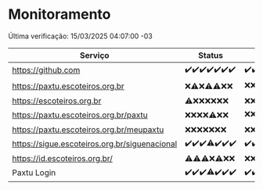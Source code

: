 # Monitoramento

Última verificação: 15/03/2025 04:07:00 -03

|Serviço|Status|Últimas 24h|
|---|---|---|
|https://github.com|<span title="2025-03-08: OK=24">✔️</span><span title="2025-03-09: OK=24">✔️</span><span title="2025-03-10: OK=24">✔️</span><span title="2025-03-11: OK=23">✔️</span><span title="2025-03-12: OK=23">✔️</span><span title="2025-03-13: OK=23">✔️</span><span title="2025-03-14: OK=6">✔️</span>|<span title="14/03/2025 04:09:00 -03 : 200">✔️</span><span title="14/03/2025 05:11:00 -03 : 200">✔️</span><span title="14/03/2025 06:09:00 -03 : 200">✔️</span><span title="14/03/2025 07:09:00 -03 : 200">✔️</span><span title="14/03/2025 08:07:00 -03 : 200">✔️</span><span title="14/03/2025 09:15:00 -03 : 200">✔️</span><span title="14/03/2025 10:16:00 -03 : 200">✔️</span><span title="14/03/2025 11:08:00 -03 : 200">✔️</span><span title="14/03/2025 12:08:00 -03 : 200">✔️</span><span title="14/03/2025 13:10:00 -03 : 200">✔️</span><span title="14/03/2025 14:07:00 -03 : 200">✔️</span><span title="14/03/2025 15:11:00 -03 : 200">✔️</span><span title="14/03/2025 16:06:00 -03 : 200">✔️</span><span title="14/03/2025 17:09:00 -03 : 200">✔️</span><span title="14/03/2025 18:07:00 -03 : 200">✔️</span><span title="14/03/2025 19:07:00 -03 : 200">✔️</span><span title="14/03/2025 20:08:00 -03 : 200">✔️</span><span title="14/03/2025 21:41:00 -03 : 200">✔️</span><span title="14/03/2025 23:13:00 -03 : 200">✔️</span><span title="15/03/2025 00:17:00 -03 : 200">✔️</span><span title="15/03/2025 01:10:00 -03 : 200">✔️</span><span title="15/03/2025 02:08:00 -03 : 200">✔️</span><span title="15/03/2025 03:11:00 -03 : 200">✔️</span><span title="15/03/2025 04:07:00 -03 : 200">✔️</span>|
|https://paxtu.escoteiros.org.br|<span title="2025-03-08: Falhas=24">❌</span><span title="2025-03-09: OK=2, Falhas=22">⚠️</span><span title="2025-03-10: Falhas=24">❌</span><span title="2025-03-11: OK=1, Falhas=22">⚠️</span><span title="2025-03-12: OK=2, Falhas=21">⚠️</span><span title="2025-03-13: Falhas=23">❌</span><span title="2025-03-14: Falhas=6">❌</span>|<span title="14/03/2025 04:09:00 -03 : 403">❌</span><span title="14/03/2025 05:11:00 -03 : 403">❌</span><span title="14/03/2025 06:09:00 -03 : 403">❌</span><span title="14/03/2025 07:09:00 -03 : 403">❌</span><span title="14/03/2025 08:07:00 -03 : 403">❌</span><span title="14/03/2025 09:15:00 -03 : 403">❌</span><span title="14/03/2025 10:16:00 -03 : 403">❌</span><span title="14/03/2025 11:08:00 -03 : 403">❌</span><span title="14/03/2025 12:08:00 -03 : 403">❌</span><span title="14/03/2025 13:10:00 -03 : 403">❌</span><span title="14/03/2025 14:07:00 -03 : 403">❌</span><span title="14/03/2025 15:11:00 -03 : 403">❌</span><span title="14/03/2025 16:06:00 -03 : 403">❌</span><span title="14/03/2025 17:09:00 -03 : 403">❌</span><span title="14/03/2025 18:07:00 -03 : 403">❌</span><span title="14/03/2025 19:07:00 -03 : 403">❌</span><span title="14/03/2025 20:08:00 -03 : 403">❌</span><span title="14/03/2025 21:41:00 -03 : 403">❌</span><span title="14/03/2025 23:13:00 -03 : 403">❌</span><span title="15/03/2025 00:17:00 -03 : 403">❌</span><span title="15/03/2025 01:10:00 -03 : 200">✔️</span><span title="15/03/2025 02:08:00 -03 : 403">❌</span><span title="15/03/2025 03:11:00 -03 : 200">✔️</span><span title="15/03/2025 04:07:00 -03 : 403">❌</span>|
|https://escoteiros.org.br|<span title="2025-03-08: OK=1, Falhas=23">⚠️</span><span title="2025-03-09: Falhas=24">❌</span><span title="2025-03-10: Falhas=24">❌</span><span title="2025-03-11: Falhas=23">❌</span><span title="2025-03-12: Falhas=23">❌</span><span title="2025-03-13: Falhas=23">❌</span><span title="2025-03-14: Falhas=6">❌</span>|<span title="14/03/2025 04:09:00 -03 : 403">❌</span><span title="14/03/2025 05:11:00 -03 : 403">❌</span><span title="14/03/2025 06:09:00 -03 : 403">❌</span><span title="14/03/2025 07:09:00 -03 : 403">❌</span><span title="14/03/2025 08:07:00 -03 : 403">❌</span><span title="14/03/2025 09:15:00 -03 : 403">❌</span><span title="14/03/2025 10:16:00 -03 : 403">❌</span><span title="14/03/2025 11:08:00 -03 : 403">❌</span><span title="14/03/2025 12:08:00 -03 : 403">❌</span><span title="14/03/2025 13:10:00 -03 : 403">❌</span><span title="14/03/2025 14:07:00 -03 : 403">❌</span><span title="14/03/2025 15:11:00 -03 : 403">❌</span><span title="14/03/2025 16:06:00 -03 : 403">❌</span><span title="14/03/2025 17:09:00 -03 : 403">❌</span><span title="14/03/2025 18:07:00 -03 : 403">❌</span><span title="14/03/2025 19:07:00 -03 : 403">❌</span><span title="14/03/2025 20:08:00 -03 : 403">❌</span><span title="14/03/2025 21:41:00 -03 : 403">❌</span><span title="14/03/2025 23:13:00 -03 : 403">❌</span><span title="15/03/2025 00:17:00 -03 : 403">❌</span><span title="15/03/2025 01:10:00 -03 : 403">❌</span><span title="15/03/2025 02:08:00 -03 : 403">❌</span><span title="15/03/2025 03:11:00 -03 : 403">❌</span><span title="15/03/2025 04:07:00 -03 : 403">❌</span>|
|https://paxtu.escoteiros.org.br/paxtu|<span title="2025-03-08: Falhas=24">❌</span><span title="2025-03-09: Falhas=24">❌</span><span title="2025-03-10: Falhas=24">❌</span><span title="2025-03-11: Falhas=23">❌</span><span title="2025-03-12: OK=1, Falhas=22">⚠️</span><span title="2025-03-13: Falhas=23">❌</span><span title="2025-03-14: Falhas=6">❌</span>|<span title="14/03/2025 04:09:00 -03 : 403">❌</span><span title="14/03/2025 05:11:00 -03 : 403">❌</span><span title="14/03/2025 06:09:00 -03 : 403">❌</span><span title="14/03/2025 07:09:00 -03 : 403">❌</span><span title="14/03/2025 08:07:00 -03 : 403">❌</span><span title="14/03/2025 09:15:00 -03 : 403">❌</span><span title="14/03/2025 10:16:00 -03 : 403">❌</span><span title="14/03/2025 11:08:00 -03 : 403">❌</span><span title="14/03/2025 12:08:00 -03 : 403">❌</span><span title="14/03/2025 13:10:00 -03 : 403">❌</span><span title="14/03/2025 14:07:00 -03 : 403">❌</span><span title="14/03/2025 15:11:00 -03 : 403">❌</span><span title="14/03/2025 16:06:00 -03 : 403">❌</span><span title="14/03/2025 17:09:00 -03 : 403">❌</span><span title="14/03/2025 18:07:00 -03 : 403">❌</span><span title="14/03/2025 19:08:00 -03 : 403">❌</span><span title="14/03/2025 20:08:00 -03 : 403">❌</span><span title="14/03/2025 21:41:00 -03 : 200">✔️</span><span title="14/03/2025 23:13:00 -03 : 0">❌</span><span title="15/03/2025 00:17:00 -03 : 403">❌</span><span title="15/03/2025 01:10:00 -03 : 403">❌</span><span title="15/03/2025 02:08:00 -03 : 403">❌</span><span title="15/03/2025 03:11:00 -03 : 403">❌</span><span title="15/03/2025 04:07:00 -03 : 403">❌</span>|
|https://paxtu.escoteiros.org.br/meupaxtu|<span title="2025-03-08: Falhas=24">❌</span><span title="2025-03-09: Falhas=24">❌</span><span title="2025-03-10: Falhas=24">❌</span><span title="2025-03-11: Falhas=23">❌</span><span title="2025-03-12: Falhas=23">❌</span><span title="2025-03-13: Falhas=23">❌</span><span title="2025-03-14: Falhas=6">❌</span>|<span title="14/03/2025 04:09:00 -03 : 403">❌</span><span title="14/03/2025 05:11:00 -03 : 403">❌</span><span title="14/03/2025 06:09:00 -03 : 403">❌</span><span title="14/03/2025 07:09:00 -03 : 403">❌</span><span title="14/03/2025 08:07:00 -03 : 403">❌</span><span title="14/03/2025 09:15:00 -03 : 403">❌</span><span title="14/03/2025 10:16:00 -03 : 403">❌</span><span title="14/03/2025 11:08:00 -03 : 403">❌</span><span title="14/03/2025 12:08:00 -03 : 403">❌</span><span title="14/03/2025 13:10:00 -03 : 403">❌</span><span title="14/03/2025 14:07:00 -03 : 403">❌</span><span title="14/03/2025 15:11:00 -03 : 403">❌</span><span title="14/03/2025 16:06:00 -03 : 403">❌</span><span title="14/03/2025 17:09:00 -03 : 403">❌</span><span title="14/03/2025 18:07:00 -03 : 403">❌</span><span title="14/03/2025 19:08:00 -03 : 403">❌</span><span title="14/03/2025 20:08:00 -03 : 403">❌</span><span title="14/03/2025 21:41:00 -03 : 403">❌</span><span title="14/03/2025 23:13:00 -03 : 0">❌</span><span title="15/03/2025 00:17:00 -03 : 403">❌</span><span title="15/03/2025 01:10:00 -03 : 403">❌</span><span title="15/03/2025 02:08:00 -03 : 403">❌</span><span title="15/03/2025 03:11:00 -03 : 403">❌</span><span title="15/03/2025 04:07:00 -03 : 403">❌</span>|
|https://sigue.escoteiros.org.br/siguenacional|<span title="2025-03-08: OK=24">✔️</span><span title="2025-03-09: OK=24">✔️</span><span title="2025-03-10: OK=24">✔️</span><span title="2025-03-11: OK=22, Falhas=1">⚠️</span><span title="2025-03-12: OK=23">✔️</span><span title="2025-03-13: OK=23">✔️</span><span title="2025-03-14: OK=6">✔️</span>|<span title="14/03/2025 04:09:00 -03 : 200">✔️</span><span title="14/03/2025 05:11:00 -03 : 200">✔️</span><span title="14/03/2025 06:09:00 -03 : 200">✔️</span><span title="14/03/2025 07:09:00 -03 : 200">✔️</span><span title="14/03/2025 08:07:00 -03 : 200">✔️</span><span title="14/03/2025 09:15:00 -03 : 200">✔️</span><span title="14/03/2025 10:16:00 -03 : 200">✔️</span><span title="14/03/2025 11:08:00 -03 : 200">✔️</span><span title="14/03/2025 12:08:00 -03 : 200">✔️</span><span title="14/03/2025 13:10:00 -03 : 200">✔️</span><span title="14/03/2025 14:07:00 -03 : 200">✔️</span><span title="14/03/2025 15:11:00 -03 : 200">✔️</span><span title="14/03/2025 16:06:00 -03 : 200">✔️</span><span title="14/03/2025 17:09:00 -03 : 200">✔️</span><span title="14/03/2025 18:07:00 -03 : 200">✔️</span><span title="14/03/2025 19:08:00 -03 : 200">✔️</span><span title="14/03/2025 20:08:00 -03 : 200">✔️</span><span title="14/03/2025 21:41:00 -03 : 200">✔️</span><span title="14/03/2025 23:13:00 -03 : 0">❌</span><span title="15/03/2025 00:17:00 -03 : 200">✔️</span><span title="15/03/2025 01:10:00 -03 : 200">✔️</span><span title="15/03/2025 02:08:00 -03 : 200">✔️</span><span title="15/03/2025 03:11:00 -03 : 200">✔️</span><span title="15/03/2025 04:07:00 -03 : 200">✔️</span>|
|https://id.escoteiros.org.br/|<span title="2025-03-08: OK=1, Falhas=23">⚠️</span><span title="2025-03-09: OK=4, Falhas=20">⚠️</span><span title="2025-03-10: OK=1, Falhas=23">⚠️</span><span title="2025-03-11: Falhas=23">❌</span><span title="2025-03-12: OK=2, Falhas=21">⚠️</span><span title="2025-03-13: Falhas=23">❌</span><span title="2025-03-14: Falhas=6">❌</span>|<span title="14/03/2025 04:09:00 -03 : 403">❌</span><span title="14/03/2025 05:11:00 -03 : 403">❌</span><span title="14/03/2025 06:09:00 -03 : 403">❌</span><span title="14/03/2025 07:09:00 -03 : 403">❌</span><span title="14/03/2025 08:07:00 -03 : 403">❌</span><span title="14/03/2025 09:15:00 -03 : 403">❌</span><span title="14/03/2025 10:16:00 -03 : 403">❌</span><span title="14/03/2025 11:08:00 -03 : 403">❌</span><span title="14/03/2025 12:08:00 -03 : 403">❌</span><span title="14/03/2025 13:10:00 -03 : 403">❌</span><span title="14/03/2025 14:07:00 -03 : 403">❌</span><span title="14/03/2025 15:11:00 -03 : 403">❌</span><span title="14/03/2025 16:06:00 -03 : 403">❌</span><span title="14/03/2025 17:09:00 -03 : 403">❌</span><span title="14/03/2025 18:07:00 -03 : 403">❌</span><span title="14/03/2025 19:08:00 -03 : 403">❌</span><span title="14/03/2025 20:08:00 -03 : 403">❌</span><span title="14/03/2025 21:41:00 -03 : 403">❌</span><span title="14/03/2025 23:13:00 -03 : 403">❌</span><span title="15/03/2025 00:17:00 -03 : 403">❌</span><span title="15/03/2025 01:10:00 -03 : 403">❌</span><span title="15/03/2025 02:08:00 -03 : 403">❌</span><span title="15/03/2025 03:11:00 -03 : 403">❌</span><span title="15/03/2025 04:07:00 -03 : 403">❌</span>|
|Paxtu Login|<span title="2025-03-08: OK=24">✔️</span><span title="2025-03-09: OK=24">✔️</span><span title="2025-03-10: OK=24">✔️</span><span title="2025-03-11: OK=22, Falhas=1">⚠️</span><span title="2025-03-12: OK=23">✔️</span><span title="2025-03-13: OK=23">✔️</span><span title="2025-03-14: OK=6">✔️</span>|<span title="14/03/2025 04:09:00 -03 : 200">✔️</span><span title="14/03/2025 05:11:00 -03 : 200">✔️</span><span title="14/03/2025 06:09:00 -03 : 200">✔️</span><span title="14/03/2025 07:09:00 -03 : 200">✔️</span><span title="14/03/2025 08:07:00 -03 : 200">✔️</span><span title="14/03/2025 09:15:00 -03 : 200">✔️</span><span title="14/03/2025 10:16:00 -03 : 200">✔️</span><span title="14/03/2025 11:08:00 -03 : 200">✔️</span><span title="14/03/2025 12:08:00 -03 : 200">✔️</span><span title="14/03/2025 13:10:00 -03 : 200">✔️</span><span title="14/03/2025 14:07:00 -03 : 200">✔️</span><span title="14/03/2025 15:11:00 -03 : 200">✔️</span><span title="14/03/2025 16:06:00 -03 : 200">✔️</span><span title="14/03/2025 17:09:00 -03 : 200">✔️</span><span title="14/03/2025 18:07:00 -03 : 200">✔️</span><span title="14/03/2025 19:08:00 -03 : 200">✔️</span><span title="14/03/2025 20:08:00 -03 : 200">✔️</span><span title="14/03/2025 21:41:00 -03 : 200">✔️</span><span title="14/03/2025 23:13:00 -03 : 504">❌</span><span title="15/03/2025 00:17:00 -03 : 200">✔️</span><span title="15/03/2025 01:10:00 -03 : 200">✔️</span><span title="15/03/2025 02:08:00 -03 : 200">✔️</span><span title="15/03/2025 03:11:00 -03 : 200">✔️</span><span title="15/03/2025 04:07:00 -03 : 200">✔️</span>|

